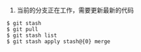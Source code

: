 1. 当前的分支正在工作，需要更新最新的代码
```
$ git stash 
$ git pull
$ git stash list
$ git stash apply stash@{0} merge
```